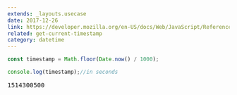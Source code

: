 ```yaml
---
extends: _layouts.usecase
date: 2017-12-26
link: https://developer.mozilla.org/en-US/docs/Web/JavaScript/Reference/Global_Objects/Date/now
related: get-current-timestamp
category: datetime
---
```



```javascript
const timestamp = Math.floor(Date.now() / 1000);

console.log(timestamp);//in seconds
```
<pre class="output">1514300500</pre>
